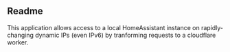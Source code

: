 ## Readme
This application allows access to a local HomeAssistant instance on rapidly-changing dynamic IPs (even IPv6) by tranforming requests to a cloudflare worker.